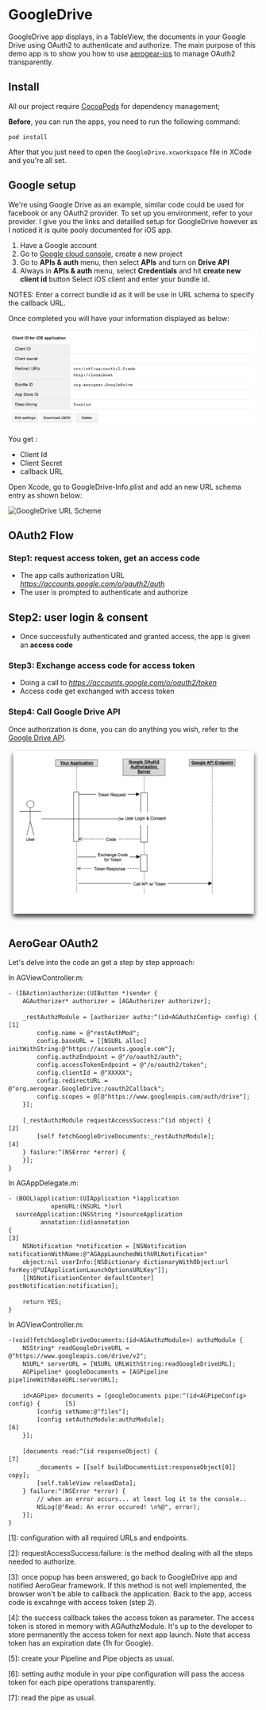 GoogleDrive
==============

GoogleDrive app displays, in a TableView, the documents in your Google Drive using OAuth2 to authenticate and authorize. The main purpose of this demo app is to show you how to use [aerogear-ios](https://github.com/aerogear/aerogear-ios) to manage OAuth2 transparently. 

## Install
All our project require [CocoaPods](http://cocoapods.org/) for dependency management;

**Before**, you can run the apps, you need to run the following command:

    pod install

After that you just need to open the ```GoogleDrive.xcworkspace``` file in XCode and you're all set.

## Google setup
We're using Google Drive as an example, similar code could be used for facebook or any OAuth2 provider. To set up you environment, refer to your provider. I give you the links and detailled setup for GoogleDrive however as I noticed it is quite pooly documented for iOS app.

1. Have a Google account
2. Go to [Google cloud console](https://cloud.google.com/console#/project), create a new project
3. Go to __APIs & auth__ menu, then select __APIs__ and turn on __Drive API__
4. Always in __APIs & auth__ menu, select __Credentials__ and hit __create new client id__ button
Select iOS client and enter your bundle id. 

NOTES:
Enter a correct bundle id as it will be use in URL schema to specify the callback URL.

Once completed you will have your information displayed as below: 

![GoogleDrive client registration](https://github.com/aerogear/aerogear-ios-cookbook/raw/master/GoogleDrive/GoogleDrive/Resources/images/client_id.png "GoogleDrive client registration")

You get :

- Client Id
- Client Secret
- callback URL 

Open Xcode, go to GoogleDrive-Info.plist and add an new URL schema entry as shown below:

![GoogleDrive URL Scheme](https://github.com/aerogear/aerogear-ios-cookbook/raw/master/GoogleDrive/GoogleDrive/Resources/images/callback-URL.png "GoogleDrive URL Scheme")

## OAuth2 Flow

### Step1: request access token, get an access code 
- The app calls authorization URL _https://accounts.google.com/o/oauth2/auth_ 
- The user is prompted to authenticate and authorize

## Step2: user login & consent
- Once successfully authenticated and granted access, the app is given an __access code__

### Step3: Exchange access code for access token
- Doing a call to _https://accounts.google.com/o/oauth2/token_
- Access code get exchanged with access token

### Step4: Call Google Drive API
Once authorization is done, you can do anything you wish, refer to the [Google Drive API](https://developers.google.com/drive/v2/reference/).

![Google OAuth2](https://github.com/aerogear/aerogear-ios-cookbook/raw/master/GoogleDrive/GoogleDrive/Resources/images/OAuth2_flow.png "Google OAuth2")

## AeroGear OAuth2

Let's delve into the code an get a step by step approach:

In AGViewController.m:

	- (IBAction)authorize:(UIButton *)sender {
	    AGAuthorizer* authorizer = [AGAuthorizer authorizer];
	    
	    _restAuthzModule = [authorizer authz:^(id<AGAuthzConfig> config) {				[1]
	        config.name = @"restAuthMod";
	        config.baseURL = [[NSURL alloc] initWithString:@"https://accounts.google.com"];
	        config.authzEndpoint = @"/o/oauth2/auth";
	        config.accessTokenEndpoint = @"/o/oauth2/token";
	        config.clientId = @"XXXXX";
	        config.redirectURL = @"org.aerogear.GoogleDrive:/oauth2Callback";
	        config.scopes = @[@"https://www.googleapis.com/auth/drive"];
	    }];
	    
	    [_restAuthzModule requestAccessSuccess:^(id object) {							[2]
	        [self fetchGoogleDriveDocuments:_restAuthzModule];							[4]
	    } failure:^(NSError *error) {
	    }];
	}

In AGAppDelegate.m:

	- (BOOL)application:(UIApplication *)application
	            openURL:(NSURL *)url
	  sourceApplication:(NSString *)sourceApplication
	         annotation:(id)annotation
	{																					[3]
	    NSNotification *notification = [NSNotification notificationWithName:@"AGAppLaunchedWithURLNotification" 
	    object:nil userInfo:[NSDictionary dictionaryWithObject:url forKey:@"UIApplicationLaunchOptionsURLKey"]];
	    [[NSNotificationCenter defaultCenter] postNotification:notification];
	    
	    return YES;
	}

In AGViewController.m:

	-(void)fetchGoogleDriveDocuments:(id<AGAuthzModule>) authzModule {
	    NSString* readGoogleDriveURL = @"https://www.googleapis.com/drive/v2";
	    NSURL* serverURL = [NSURL URLWithString:readGoogleDriveURL];
	    AGPipeline* googleDocuments = [AGPipeline pipelineWithBaseURL:serverURL];
	    
	    id<AGPipe> documents = [googleDocuments pipe:^(id<AGPipeConfig> config) {		[5]
	        [config setName:@"files"];
	        [config setAuthzModule:authzModule];										[6]
	    }];
	    
	    [documents read:^(id responseObject) {											[7]
	        _documents = [[self buildDocumentList:responseObject[0]] copy];
	        [self.tableView reloadData];
	    } failure:^(NSError *error) {
	        // when an error occurs... at least log it to the console..
	        NSLog(@"Read: An error occured! \n%@", error);
	    }];
	}


[1]: configuration with all required URLs and endpoints.


[2]: requestAccessSuccess:failure: is the method dealing with all the steps needed to authorize.


[3]: once popup has been answered, go back to GoogleDrive app and notified AeroGear framework. If this method is not well implemented, the browser won't be able to callback the application. Back to the app, access code is excahnge with access token (step 2).


[4]: the success callback takes the access token as parameter. The access token is stored in memory with AGAuthzModule. It's up to the developer to store permanently the access token for next app launch. Note that access token has an expiration date (1h for Google).


[5]: create your Pipeline and Pipe objects as usual. 


[6]: setting authz module in your pipe configuration will pass the access token for each pipe operations transparently.


[7]: read the pipe as usual.


